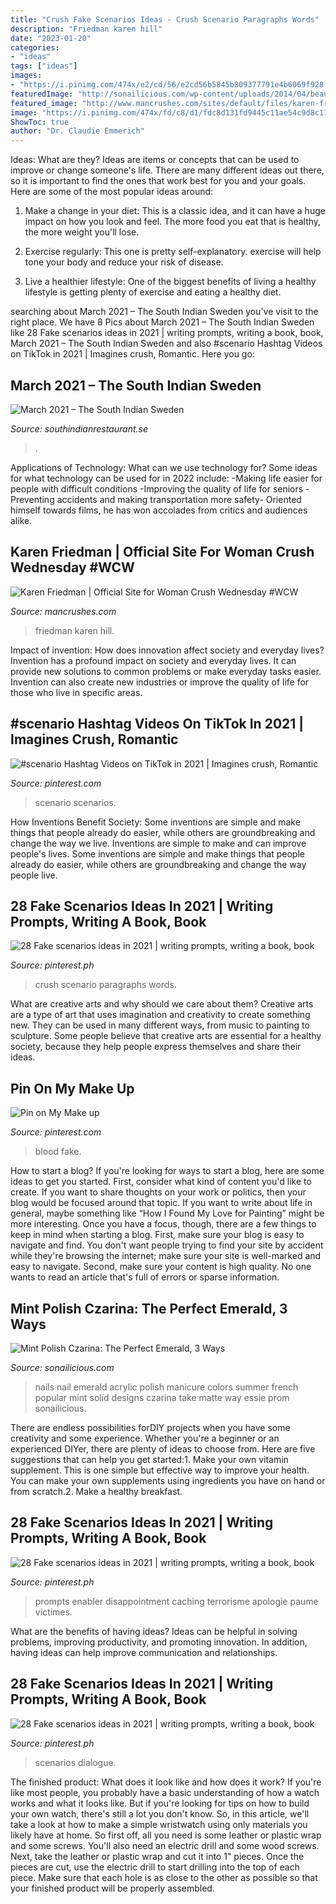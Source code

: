 ```yaml
---
title: "Crush Fake Scenarios Ideas - Crush Scenario Paragraphs Words"
description: "Friedman karen hill"
date: "2023-01-20"
categories:
- "ideas"
tags: ["ideas"]
images:
- "https://i.pinimg.com/474x/e2/cd/56/e2cd56b5845b809377791e4b6069f928.jpg"
featuredImage: "http://sonailicious.com/wp-content/uploads/2014/04/beautiful-emerald-nails.jpg"
featured_image: "http://www.mancrushes.com/sites/default/files/karen-friedman-hill-now-2.jpg"
image: "https://i.pinimg.com/474x/fd/c8/d1/fdc8d131fd9445c11ae54c9d8c178ac5.jpg"
ShowToc: true
author: "Dr. Claudie Emmerich"
---
```



Ideas: What are they?
Ideas are items or concepts that can be used to improve or change someone's life. There are many different ideas out there, so it is important to find the ones that work best for you and your goals. Here are some of the most popular ideas around:
1. Make a change in your diet: This is a classic idea, and it can have a huge impact on how you look and feel. The more food you eat that is healthy, the more weight you'll lose.

2. Exercise regularly: This one is pretty self-explanatory. exercise will help tone your body and reduce your risk of disease.

3. Live a healthier lifestyle: One of the biggest benefits of living a healthy lifestyle is getting plenty of exercise and eating a healthy diet.

	

		
searching about March 2021 – The South Indian Sweden you've visit to the right place. We have 8 Pics about March 2021 – The South Indian Sweden like 28 Fake scenarios ideas in 2021 | writing prompts, writing a book, book, March 2021 – The South Indian Sweden and also #scenario Hashtag Videos on TikTok in 2021 | Imagines crush, Romantic. Here you go:
		
    
## March 2021 – The South Indian Sweden

<img loading=lazy src="https://i.pinimg.com/originals/9e/c7/da/9ec7dae24c2f91ef7c9e1cc139350e05.jpg" onerror="this.onerror=null;this.src='https://tse1.mm.bing.net/th?id=OIP.z4IuFdi-92TNj25TgNJIfQHaEK&amp;pid=15.1';" alt="March 2021 – The South Indian Sweden">

_Source: southindianrestaurant.se_

>. 

	

Applications of Technology: What can we use technology for?
Some ideas for what technology can be used for in 2022 include: 
-Making life easier for people with difficult conditions 
-Improving the quality of life for seniors 
-Preventing accidents and making transportation more safety- Oriented himself towards films, he has won accolades from critics and audiences alike.

    
## Karen Friedman | Official Site For Woman Crush Wednesday #WCW

<img loading=lazy src="http://www.mancrushes.com/sites/default/files/karen-friedman-hill-now-2.jpg" onerror="this.onerror=null;this.src='https://tse4.mm.bing.net/th?id=OIP.uOxJVK8e6zkPRhi9qAgd5gEaEs&amp;pid=15.1';" alt="Karen Friedman | Official Site for Woman Crush Wednesday #WCW">

_Source: mancrushes.com_

>friedman karen hill. 

	

Impact of invention: How does innovation affect society and everyday lives?
Invention has a profound impact on society and everyday lives. It can provide new solutions to common problems or make everyday tasks easier. Invention can also create new industries or improve the quality of life for those who live in specific areas.

    
## #scenario Hashtag Videos On TikTok In 2021 | Imagines Crush, Romantic

<img loading=lazy src="https://i.pinimg.com/originals/e4/ef/3c/e4ef3c5fc3d01ec9eeda0ad38b990bf4.jpg" onerror="this.onerror=null;this.src='https://tse3.mm.bing.net/th?id=OIP.mkP3Pyr7gPFgDneKwSgTCAHaNK&amp;pid=15.1';" alt="#scenario Hashtag Videos on TikTok in 2021 | Imagines crush, Romantic">

_Source: pinterest.com_

>scenario scenarios. 

	

How Inventions Benefit Society: Some inventions are simple and make things that people already do easier, while others are groundbreaking and change the way we live.
Inventions are simple to make and can improve people's lives. Some inventions are simple and make things that people already do easier, while others are groundbreaking and change the way people live.

    
## 28 Fake Scenarios Ideas In 2021 | Writing Prompts, Writing A Book, Book

<img loading=lazy src="https://i.pinimg.com/474x/fd/c8/d1/fdc8d131fd9445c11ae54c9d8c178ac5.jpg" onerror="this.onerror=null;this.src='https://tse4.mm.bing.net/th?id=OIP.-6ufGkTv8YtLXQxBUbQtPQAAAA&amp;pid=15.1';" alt="28 Fake scenarios ideas in 2021 | writing prompts, writing a book, book">

_Source: pinterest.ph_

>crush scenario paragraphs words. 

	

What are creative arts and why should we care about them?
Creative arts are a type of art that uses imagination and creativity to create something new. They can be used in many different ways, from music to painting to sculpture. Some people believe that creative arts are essential for a healthy society, because they help people express themselves and share their ideas.

    
## Pin On My Make Up

<img loading=lazy src="https://i.pinimg.com/736x/be/39/1c/be391cfa1787203798c2ed197f39843c--fake-blood-beauty-crush.jpg" onerror="this.onerror=null;this.src='https://tse1.mm.bing.net/th?id=OIP.l10Osb1RhyAbkW7OH0EgoAHaJ3&amp;pid=15.1';" alt="Pin on My Make up">

_Source: pinterest.com_

>blood fake. 

	

How to start a blog?
If you're looking for ways to start a blog, here are some ideas to get you started. First, consider what kind of content you'd like to create. If you want to share thoughts on your work or politics, then your blog would be focused around that topic. If you want to write about life in general, maybe something like “How I Found My Love for Painting” might be more interesting. Once you have a focus, though, there are a few things to keep in mind when starting a blog. First, make sure your blog is easy to navigate and find. You don't want people trying to find your site by accident while they're browsing the internet; make sure your site is well-marked and easy to navigate. Second, make sure your content is high quality. No one wants to read an article that's full of errors or sparse information.

    
## Mint Polish Czarina: The Perfect Emerald, 3 Ways

<img loading=lazy src="http://sonailicious.com/wp-content/uploads/2014/04/beautiful-emerald-nails.jpg" onerror="this.onerror=null;this.src='https://tse1.mm.bing.net/th?id=OIP.wz_oGJE4XoFjVAtgFapg_QHaLH&amp;pid=15.1';" alt="Mint Polish Czarina: The Perfect Emerald, 3 Ways">

_Source: sonailicious.com_

>nails nail emerald acrylic polish manicure colors summer french popular mint solid designs czarina take matte way essie prom sonailicious. 

	

There are endless possibilities forDIY projects when you have some creativity and some experience. Whether you're a beginner or an experienced DIYer, there are plenty of ideas to choose from. Here are five suggestions that can help you get started:1. Make your own vitamin supplement. This is one simple but effective way to improve your health. You can make your own supplements using ingredients you have on hand or from scratch.2. Make a healthy breakfast.

    
## 28 Fake Scenarios Ideas In 2021 | Writing Prompts, Writing A Book, Book

<img loading=lazy src="https://i.pinimg.com/474x/e2/cd/56/e2cd56b5845b809377791e4b6069f928.jpg" onerror="this.onerror=null;this.src='https://tse1.mm.bing.net/th?id=OIP.LBsGHdlTGGkRxwZDl6eLewAAAA&amp;pid=15.1';" alt="28 Fake scenarios ideas in 2021 | writing prompts, writing a book, book">

_Source: pinterest.ph_

>prompts enabler disappointment caching terrorisme apologie paume victimes. 

	

What are the benefits of having ideas?
Ideas can be helpful in solving problems, improving productivity, and promoting innovation. In addition, having ideas can help improve communication and relationships.

    
## 28 Fake Scenarios Ideas In 2021 | Writing Prompts, Writing A Book, Book

<img loading=lazy src="https://i.pinimg.com/236x/e1/6f/98/e16f985fa034f56f58836519ed00ceaf.jpg" onerror="this.onerror=null;this.src='https://tse3.mm.bing.net/th?id=OIP.2UX51uU6ZIGpqGM1JEEzTAAAAA&amp;pid=15.1';" alt="28 Fake scenarios ideas in 2021 | writing prompts, writing a book, book">

_Source: pinterest.ph_

>scenarios dialogue. 

	

The finished product: What does it look like and how does it work?
If you're like most people, you probably have a basic understanding of how a watch works and what it looks like. But if you're looking for tips on how to build your own watch, there's still a lot you don't know.  So, in this article, we'll take a look at how to make a simple wristwatch using only materials you likely have at home. 
So first off, all you need is some leather or plastic wrap and some screws. You'll also need an electric drill and some wood screws. Next, take the leather or plastic wrap and cut it into 1" pieces. Once the pieces are cut, use the electric drill to start drilling into the top of each piece. Make sure that each hole is as close to the other as possible so that your finished product will be properly assembled.

